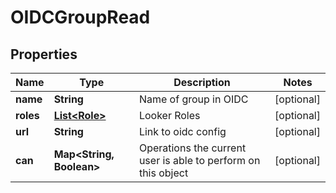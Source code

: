 # OIDCGroupRead

## Properties
Name | Type | Description | Notes
------------ | ------------- | ------------- | -------------
**name** | **String** | Name of group in OIDC |  [optional]
**roles** | [**List&lt;Role&gt;**](Role.md) | Looker Roles |  [optional]
**url** | **String** | Link to oidc config |  [optional]
**can** | **Map&lt;String, Boolean&gt;** | Operations the current user is able to perform on this object |  [optional]
